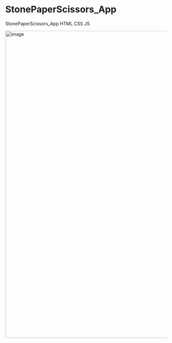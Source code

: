 # StonePaperScissors_App
StonePaperScissors_App HTML CSS JS

<img width="960" alt="image" src="https://github.com/user-attachments/assets/6abd894b-648d-45d9-bd4f-a76e246c5fbd">
